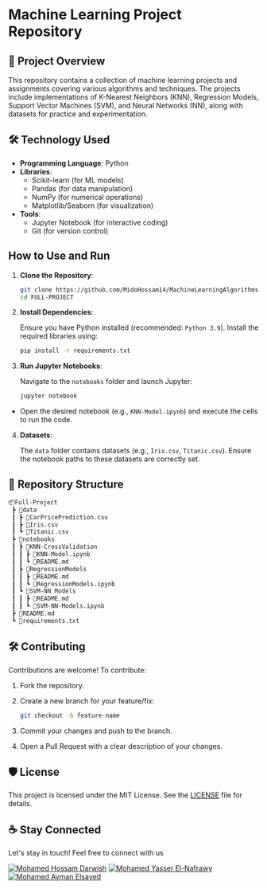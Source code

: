 # Machine Learning Project Repository

## 📖 Project Overview

This repository contains a collection of machine learning projects and assignments covering various algorithms and techniques. The projects include implementations of K-Nearest Neighbors (KNN), Regression Models, Support Vector Machines (SVM), and Neural Networks (NN), along with datasets for practice and experimentation.

## 🛠️ Technology Used

- **Programming Language**: Python
- **Libraries**:
  - Scikit-learn (for ML models)
  - Pandas (for data manipulation)
  - NumPy (for numerical operations)
  - Matplotlib/Seaborn (for visualization)
- **Tools**:
  - Jupyter Notebook (for interactive coding)
  - Git (for version control)

## How to Use and Run

1. **Clone the Repository**:

   ```bash
   git clone https://github.com/MidoHossam14/MachineLearningAlgorithms.git
   cd FULL-PROJECT
2. **Install Dependencies**:

    Ensure you have Python installed (recommended: `Python 3.9`). Install the required libraries using:

    ```bash
    pip install -r requirements.txt
3. **Run Jupyter Notebooks**:

    Navigate to the `notebooks` folder and launch Jupyter:

    ```bash
    jupyter notebook

- Open the desired notebook (e.g., `KNN-Model.ipynb`) and execute the cells to run the code.

4. **Datasets**:

    The `data` folder contains datasets (e.g., `Iris.csv`, `Titanic.csv`). Ensure the notebook paths to these datasets are correctly set.

## 📂 Repository Structure

```txt
📦Full-Project
 ┣ 📂data
 ┃ ┣ 📜CarPricePrediction.csv
 ┃ ┣ 📜Iris.csv
 ┃ ┗ 📜Titanic.csv
 ┣ 📂notebooks
 ┃ ┣ 📂KNN-CrossValidation
 ┃ ┃ ┣ 📜KNN-Model.ipynb
 ┃ ┃ ┗ 📜README.md
 ┃ ┣ 📂RegressionModels
 ┃ ┃ ┣ 📜README.md
 ┃ ┃ ┗ 📜RegressionModels.ipynb
 ┃ ┗ 📂SVM-NN Models
 ┃ ┃ ┣ 📜README.md
 ┃ ┃ ┗ 📜SVM-NN-Models.ipynb
 ┣ 📜README.md
 ┗ 📜requirements.txt
```

## 🛠️ Contributing

Contributions are welcome! To contribute:

1. Fork the repository.

2. Create a new branch for your feature/fix:

   ```bash
   git checkout -b feature-name

3. Commit your changes and push to the branch.

4. Open a Pull Request with a clear description of your changes.

## 🛡️ License

This project is licensed under the MIT License. See the [LICENSE](https://github.com/MidoHossam14/MachineLearningAlgorithms/blob/master/LICENSE) file for details.

## ☕ Stay Connected

Let's stay in touch! Feel free to connect with us

[![Mohamed Hossam Darwish](https://img.shields.io/badge/LinkedIn-Mohamed_Hossam-blue?style=flat-square&logo=linkedin)](https://www.linkedin.com/in/mohammed-hossam-6047ab30b/)
[![Mohamed Yasser El-Nafrawy](https://img.shields.io/badge/LinkedIn-Mohamed_Yasser-blue?style=flat-square&logo=linkedin)](https://www.linkedin.com/in/mohamed-yasser-5a56672ab/)
[![Mohamed Ayman Elsayed](https://img.shields.io/badge/LinkedIn-Mohamed_Ayman-blue?style=flat-square&logo=linkedin)](https://www.linkedin.com/in/mohamed-ayman-52053328a/)
